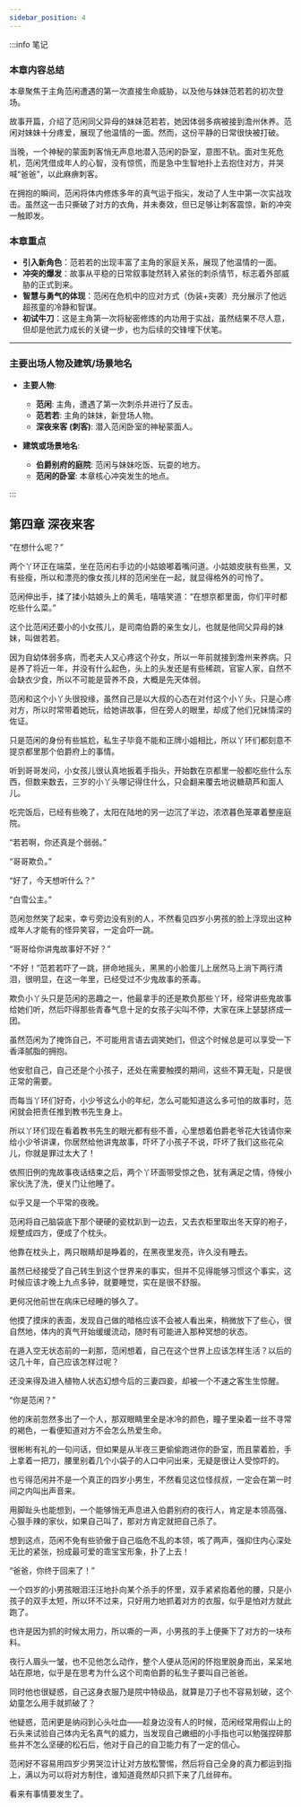 ```yaml
---
sidebar_position: 4
---
```


:::info 笔记

### 本章内容总结

本章聚焦于主角范闲遭遇的第一次直接生命威胁，以及他与妹妹范若若的初次登场。

故事开篇，介绍了范闲同父异母的妹妹范若若，她因体弱多病被接到澹州休养。范闲对妹妹十分疼爱，展现了他温情的一面。然而，这份平静的日常很快被打破。

当晚，一个神秘的蒙面刺客悄无声息地潜入范闲的卧室，意图不轨。面对生死危机，范闲凭借成年人的心智，没有惊慌，而是急中生智地扑上去抱住对方，并哭喊“爸爸”，以此麻痹刺客。

在拥抱的瞬间，范闲将体内修炼多年的真气运于指尖，发动了人生中第一次实战攻击。虽然这一击只撕破了对方的衣角，并未奏效，但已足够让刺客震惊，新的冲突一触即发。

### 本章重点

*   **引入新角色**：范若若的出现丰富了主角的家庭关系，展现了他温情的一面。
*   **冲突的爆发**：故事从平稳的日常叙事陡然转入紧张的刺杀情节，标志着外部威胁的正式到来。
*   **智慧与勇气的体现**：范闲在危机中的应对方式（伪装+突袭）充分展示了他远超孩童的冷静和智谋。
*   **初试牛刀**：这是主角第一次将秘密修炼的内功用于实战，虽然结果不尽人意，但却是他武力成长的关键一步，也为后续的交锋埋下伏笔。

---

### **主要出场人物及建筑/场景地名**

*   **主要人物**:
    *   **范闲**: 主角，遭遇了第一次刺杀并进行了反击。
    *   **范若若**: 主角的妹妹，新登场人物。
    *   **深夜来客 (刺客)**: 潜入范闲卧室的神秘蒙面人。

*   **建筑或场景地名**:
    *   **伯爵别府的庭院**: 范闲与妹妹吃饭、玩耍的地方。
    *   **范闲的卧室**: 本章核心冲突发生的地点。

:::

## 第四章 **深夜来客**

“在想什么呢？”

两个丫环正在端菜，坐在范闲右手边的小姑娘嘟着嘴问道。小姑娘皮肤有些黑，又有些瘦，所以和漂亮的像女孩儿样的范闲坐在一起，就显得格外的可怜了。

范闲伸出手，揉了揉小姑娘头上的黄毛，嘻嘻笑道：“在想京都里面，你们平时都吃些什么菜。”

这个比范闲还要小的小女孩儿，是司南伯爵的亲生女儿，也就是他同父异母的妹妹，叫做若若。

因为自幼体弱多病，而老夫人又心疼这个孙女，所以一年前就接到澹州来养病。只是养了将近一年，并没有什么起色，头上的头发还是有些稀疏，官宦人家，自然不会缺衣少食，所以不可能是营养不良，大概是先天体弱。

范闲和这个小丫头很投缘，虽然自己是以大叔的心态在对付这个小丫头，只是心疼对方，所以时常带着她玩，给她讲故事，但在旁人的眼里，却成了他们兄妹情深的佐证。

只是范闲的身份有些尴尬，私生子毕竟不能和正牌小姐相比，所以丫环们都刻意不提京都里那个伯爵府上的事情。

听到哥哥发问，小女孩儿很认真地扳着手指头，开始数在京都里一般都吃些什么东西，但数来数去，三岁的小丫头哪记得住什么，只会翻来覆去地说糖葫芦和面人儿。

吃完饭后，已经有些晚了，太阳在陆地的另一边沉了半边，浓浓暮色笼罩着整座庭院。

“若若啊，你还真是个弱弱。”

“哥哥欺负。”

“好了，今天想听什么？”

“白雪公主。”

范闲忽然笑了起来，幸亏旁边没有别的人，不然看见四岁小男孩的脸上浮现出这种成年人才能有的怪异笑容，一定会吓一跳。

“哥哥给你讲鬼故事好不好？”

“不好！”范若若吓了一跳，拼命地摇头，黑黑的小脸蛋儿上居然马上淌下两行清泪，很明显，在这一年里，已经受过不少鬼故事的荼毒。

欺负小丫头只是范闲的恶趣之一，他最拿手的还是欺负那些丫环，经常讲些鬼故事给她们听，然后吓得那些青春气息十足的女孩子尖叫不停，大家在床上瑟瑟挤成一团。

虽然范闲为了掩饰自己，不可能用言语去调笑她们，但这个时候总是可以享受一下香泽腻脂的拥抱。

他安慰自己，自己还是个小孩子，还处在需要触摸的期间，这些不算无耻，只是很正常的需要。

而每当丫环们好奇，小少爷这么小的年纪，怎么可能知道这么多可怕的故事时，范闲就会把责任推到教书先生身上。

所以丫环们现在看着教书先生的眼光都有些不善，心里想着伯爵老爷花大钱请你来给小少爷讲课，你居然给他讲鬼故事，吓坏了小孩子不说，吓坏了我们这些花朵儿，你就是罪过太大了！

依照旧例的鬼故事夜话结束之后，两个丫环面带受惊之色，犹有满足之情，侍候小家伙洗了洗，便关门让他睡了。

似乎又是一个平常的夜晚。

范闲将自己脑袋底下那个硬硬的瓷枕趴到一边去，又去衣柜里取出冬天穿的袍子，规整成四方，便成了个枕头。

他靠在枕头上，两只眼睛却是睁着的，在黑夜里发亮，许久没有睡去。

虽然已经接受了自己转生到这个世界来的事实，但并不见得能够习惯这个事实，这时候应该才晚上九点多钟，就要睡觉，实在是很不舒服。

更何况他前世在病床已经睡的够久了。

他摸了摸床的表面，发现自己做的暗格应该不会被人看出来，稍微放下了些心，很自然地，体内的真气开始缓缓流动，随时有可能进入那种冥想的状态。

在遁入空无状态前的一刹那，范闲想着，自己在这个世界上应该怎样生活？以后的这几十年，自己应该怎样过呢？

还没来得及进入植物人状态幻想今后的三妻四妾，却被一个不速之客生生惊醒。

“你是范闲？”

他的床前忽然多出了一个人，那双眼睛里全是冰冷的颜色，瞳子里染着一丝不寻常的褐色，一看便知道对方不会怎么热爱生命。

很彬彬有礼的一句问话，但如果是从半夜三更偷偷跑进你的卧室，而且蒙着脸，手上拿着一把刀，腰里别着几个小袋子的人口中问出来，无疑是很让人受惊吓的。

也亏得范闲并不是一个真正的四岁小男生，不然看见这位怪叔叔，一定会在第一时间之内叫出声音来。

用脚趾头也能想到，一个能够悄无声息进入伯爵别府的夜行人，肯定是本领高强、心狠手辣的家伙，如果自己叫了，那对方肯定就把自己杀了。

想到这点，范闲不免有些骄傲于自己临危不乱的本领，咳了两声，强抑住内心深处无比的紧张，扮成最可爱的乖宝宝形象，扑了上去！

“爸爸，你终于回来了！”

一个四岁的小男孩眼泪汪汪地扑向某个杀手的怀里，双手紧紧抱着他的腰，只是小孩子的双手太短，所以环不过来，只好用力地抓着对方的衣服，似乎是怕对方就此跑了。

也许是因为抓的时候太用力，所以嘶的一声，小男孩的手上便撕下了对方的一块布料。

夜行人眉头一皱，也不见他怎么动作，整个人便从范闲的怀抱里脱身而出，呆呆地站在原地，似乎是在思考为什么这个司南伯爵的私生子要叫自己爸爸。

同时他也很疑惑，自己这身衣服乃是院中特级品，就算是刀子也不容易划破，这个幼童怎么用手就抓破了？

他疑惑，范闲更是纳闷到心头吐血——趁身边没有人的时候，范闲经常用假山上的石头来试验自己体内无名真气的威力，当发现自己嫩细的小手指也可以勉强捏碎那些并不怎么坚硬的松石后，他对于自己的自卫能力有了一定的信心。

范闲好不容易用四岁少男哭泣计让对方放松警惕，然后将自己全身的真力都运到指上，满以为可以将对方制住，谁知道竟然却只抓下来了几丝碎布。

看来有事情要发生了。

